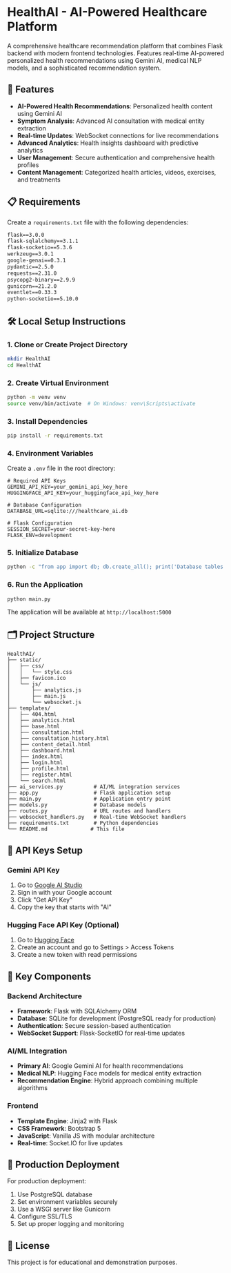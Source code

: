 # HealthAI - AI-Powered Healthcare Platform

A comprehensive healthcare recommendation platform that combines Flask backend with modern frontend technologies. Features real-time AI-powered personalized health recommendations using Gemini AI, medical NLP models, and a sophisticated recommendation system.

## 🚀 Features

- **AI-Powered Health Recommendations**: Personalized health content using Gemini AI
- **Symptom Analysis**: Advanced AI consultation with medical entity extraction
- **Real-time Updates**: WebSocket connections for live recommendations
- **Advanced Analytics**: Health insights dashboard with predictive analytics
- **User Management**: Secure authentication and comprehensive health profiles
- **Content Management**: Categorized health articles, videos, exercises, and treatments

## 📋 Requirements

Create a `requirements.txt` file with the following dependencies:

```txt
flask==3.0.0
flask-sqlalchemy==3.1.1
flask-socketio==5.3.6
werkzeug==3.0.1
google-genai==0.3.1
pydantic==2.5.0
requests==2.31.0
psycopg2-binary==2.9.9
gunicorn==21.2.0
eventlet==0.33.3
python-socketio==5.10.0
```

## 🛠️ Local Setup Instructions

### 1. Clone or Create Project Directory

```bash
mkdir HealthAI
cd HealthAI
```

### 2. Create Virtual Environment

```bash
python -m venv venv
source venv/bin/activate  # On Windows: venv\Scripts\activate
```

### 3. Install Dependencies

```bash
pip install -r requirements.txt
```

### 4. Environment Variables

Create a `.env` file in the root directory:

```env
# Required API Keys
GEMINI_API_KEY=your_gemini_api_key_here
HUGGINGFACE_API_KEY=your_huggingface_api_key_here

# Database Configuration
DATABASE_URL=sqlite:///healthcare_ai.db

# Flask Configuration
SESSION_SECRET=your-secret-key-here
FLASK_ENV=development
```

### 5. Initialize Database

```bash
python -c "from app import db; db.create_all(); print('Database tables created')"
```

### 6. Run the Application

```bash
python main.py
```

The application will be available at `http://localhost:5000`

## 🗂️ Project Structure

```
HealthAI/
├── static/
│   ├── css/
│   │   └── style.css
│   ├── favicon.ico
│   └── js/
│       ├── analytics.js
│       ├── main.js
│       └── websocket.js
├── templates/
│   ├── 404.html
│   ├── analytics.html
│   ├── base.html
│   ├── consultation.html
│   ├── consultation_history.html
│   ├── content_detail.html
│   ├── dashboard.html
│   ├── index.html
│   ├── login.html
│   ├── profile.html
│   ├── register.html
│   └── search.html
├── ai_services.py          # AI/ML integration services
├── app.py                  # Flask application setup
├── main.py                 # Application entry point
├── models.py               # Database models
├── routes.py               # URL routes and handlers
├── websocket_handlers.py   # Real-time WebSocket handlers
├── requirements.txt        # Python dependencies
└── README.md              # This file
```

## 🔑 API Keys Setup

### Gemini API Key
1. Go to [Google AI Studio](https://aistudio.google.com)
2. Sign in with your Google account
3. Click "Get API Key"
4. Copy the key that starts with "AI"

### Hugging Face API Key (Optional)
1. Go to [Hugging Face](https://huggingface.co)
2. Create an account and go to Settings > Access Tokens
3. Create a new token with read permissions

## 🌟 Key Components

### Backend Architecture
- **Framework**: Flask with SQLAlchemy ORM
- **Database**: SQLite for development (PostgreSQL ready for production)
- **Authentication**: Secure session-based authentication
- **WebSocket Support**: Flask-SocketIO for real-time updates

### AI/ML Integration
- **Primary AI**: Google Gemini AI for health recommendations
- **Medical NLP**: Hugging Face models for medical entity extraction
- **Recommendation Engine**: Hybrid approach combining multiple algorithms

### Frontend
- **Template Engine**: Jinja2 with Flask
- **CSS Framework**: Bootstrap 5
- **JavaScript**: Vanilla JS with modular architecture
- **Real-time**: Socket.IO for live updates

## 🚀 Production Deployment

For production deployment:

1. Use PostgreSQL database
2. Set environment variables securely
3. Use a WSGI server like Gunicorn
4. Configure SSL/TLS
5. Set up proper logging and monitoring

## 📄 License

This project is for educational and demonstration purposes.